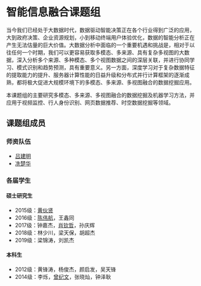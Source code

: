 # 智能信息融合课题组 

当今我们已经处于大数据时代，数据驱动智能决策正在各个行业得到广泛的应用，大到政府决策、企业资源规划，小到移动终端用户体验优化，数据的智能分析正在产生无法估量的巨大价值。大数据分析中面临的一个重要机遇和挑战是，相对于以往任何一个时期，我们可以更容易获取多模态、多来源、具有复杂多视图的大数据，深入分析多个来源、多种模态、多个视图数据之间的深层关联，并进行协同学习、模式识别和趋势预测，具有重要意义。另一方面，深度学习对于复杂数据特征的提取能力的提升、服务器计算性能的日益升级和分布式并行计算框架的逐渐成熟，都将极大促进大规模环境下的多模态、多来源、多视图融合的数据挖掘应用。

本课题组的主要研究多模态、多来源、多视图融合的数据挖掘及机器学习方法，并应用于视频监控、行人身份识别、网页数据推荐、时空数据挖掘等领域。

## 课题组成员
### 师资队伍
- [吕建明](jmlv.md)
- [冼楚华](http://chuhuaxian.net)

### 各届学生
#### 硕士研究生
- 2015级：[黄伙贤](http://woniuzai.github.io)
- 2016级：[陈伟航](https://blog.cweihang.io)，王鑫同
- 2017级：钟嘉杰，[肖钦哲](xiaoqinzhe.md)，孙庆辉
- 2018级：林少川，梁天保，胡超杰
- 2019级：梁锦涛，刘凯杰

#### 本科生
- 2012级：黄锋涛，杨俊杰，颜启发，吴天锋
- 2014级：李烁，[曾纪文](https://segmentfault.com/u/given)，张晓灿，钟泽耿

